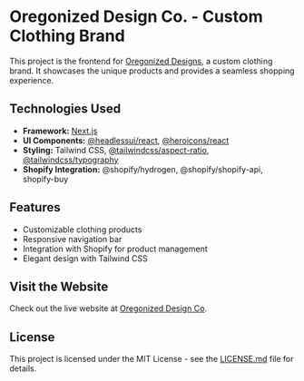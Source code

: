 # Oregonized Design Co. - Custom Clothing Brand

This project is the frontend for [Oregonized Designs](https://oregonizeddesign.com/), a custom clothing brand. It showcases the unique products and provides a seamless shopping experience.

## Technologies Used

- **Framework:** [Next.js](https://nextjs.org/)
- **UI Components:** [@headlessui/react](https://headlessui.dev/), [@heroicons/react](https://heroicons.com/)
- **Styling:** Tailwind CSS, [@tailwindcss/aspect-ratio](https://tailwindcss.com/docs/aspect-ratio), [@tailwindcss/typography](https://tailwindcss.com/docs/typography)
- **Shopify Integration:** @shopify/hydrogen, @shopify/shopify-api, shopify-buy



## Features

- Customizable clothing products
- Responsive navigation bar
- Integration with Shopify for product management
- Elegant design with Tailwind CSS

## Visit the Website

Check out the live website at [Oregonized Design Co](https://oregonizeddesign.com/).


## License

This project is licensed under the MIT License - see the [LICENSE.md](LICENSE.md) file for details.
